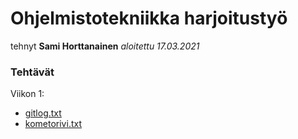 # Ohjelmistotekniikka harjoitustyö

tehnyt **Sami Horttanainen**
*aloitettu 17.03.2021*
### Tehtävät
Viikon 1:
* [gitlog.txt](https://github.com/HorttanainenSami/ot-harjoitustyo/blob/master/laskarit/viikko1/gitlog.txt)
* [kometorivi.txt](https://github.com/HorttanainenSami/ot-harjoitustyo/blob/master/laskarit/viikko1/komentorivi.txt)


